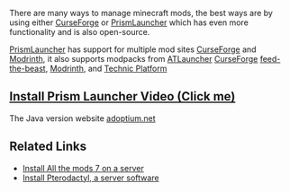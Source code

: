 
There are many ways to manage minecraft mods, the best ways are by using either [CurseForge](https://www.curseforge.com/) or [PrismLauncher](https://prismlauncher.org/) which has even more functionality and is also open-source.



[PrismLauncher](https://prismlauncher.org/) has support for multiple mod sites [CurseForge](https://www.curseforge.com/) and [Modrinth](https://modrinth.com/), it also supports modpacks from [ATLauncher](https://atlauncher.com/packs/all) [CurseForge](https://www.curseforge.com/) [feed-the-beast](https://www.feed-the-beast.com/), [Modrinth](https://modrinth.com/), and [Technic Platform](https://www.technicpack.net/)

## [Install Prism Launcher Video (Click me)](https://www.youtube.com/watch?v=jMi3UA62KPw)

The Java version website [adoptium.net](https://adoptium.net/)


## Related Links
* [Install All the mods 7 on a server](/Games/Minecraft/Mods/How-to-Install-All-the-Mods-7-(ATM7))
* [Install Pterodactyl, a server software](/Hosting/Applications/Pterodactyl)
